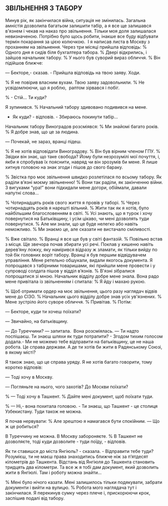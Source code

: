 ## ЗВІЛЬНЕННЯ З ТАБОРУ

Минув рік, як закінчилася війна, ситуація не змінилась.
Загальна амністія дозволила багатьом залишити табір, а я все ще залишався в'язнем і чекав на наказ про звільнення.
Тільки моя доля залишалася невизначеною. Потрібно було щось робити, інакше все буду відбувати термін покарання за цією колючкою. 
І я написав листа в Москву з проханням на звільнення.
Через три місяці прийшла відповідь:
% Одного дня я сидів біля бухгалтера табора.
% Двері відкрились, і зайшов начальник табору.
% У нього був суворий вираз обличчя.
% Він підійшов ближче:

— Бекторе,- сказав. - Прийшла відповідь на твою заяву.
Ходи.

% Я не повірив власним вухам.
Твою заяву задовольнили.
% Не усвідомлюючи, що я роблю,  раптом зірвався і побіг.

% - Стій...
Ти куди?

Я зупинився.
% Начальний табору здивовано подивився на мене.

- Як куди? - відповів. - Збираюсь покинути табір...

Начальник табору Виноградов розсміявся:
% Ми знайомі багато років.
% Я добре знав, що це за людина.

— Почекай, не зараз, вранці підеш.

% Я не хотів відповідати Виноградову.
% Він був вірним членом ГПУ.
% Звідки він знає, що таке свобода?
Йому були незрозумілі мої почуття, і, якби я спробував їх пояснити, навряд чи він зрозумів би мене.
Я лише хитнув головою на знак згоди і пішов до свого бараку.

% Звістка про моє звільнення швидко розлетілася по всьому табору.
Як раділи в’язні моєму звільненню!
% Вони так раділи, як закінченню війни.
З вигуками “ура!” вони підкидали мене догори, обіймали, давали напутні слова...

% Чотирнадцять років свого життя я провів у таборі.
% Через чотирнадцять років я нарешті вільний.
% Жити так як я хотів, було найбільшим благословенням в світі.
% Усі знають, що я турок і хочу повернутися на Батьківщину, і усім цікаво, чи мені дозволять туди повернутися.
% Але ми знали, що це буде нелегко або навіть неможливо.
% Ми знаємо це, але сказати не вистачало сміливості.

% Вже світало.
% Вранці я все ще був у світі фантазій.
% Повільно встав з місця.
Ще звечора почав збирати усі речі.
Поклав у кишеню навіть дерев’яну ложку, яку намірився відразу ж зламати, як тільки вийду по той бік головних воріт табору.
Вранці я був першим відвідувачем управління.
Мене ретельно обшукали, видали якогось документа.
Я попрощався з табірними товаришами, які прийшли мене провести і у супроводі солдата пішов у відділ в’язнів.
% В'язні зібралися попрощатися зі мною.
Начальник відділу добре мене знала.
Вона радо мене привітала із звільненням і спитала:
% Я йду і махаю рукою.

% Щоб отримати ордер на моє звільнення, цього разу наглядач відвів мене до СІЗО.
% Начальник цього відділу добре знав усіх ув'язнених.
% Мене зустріло його суворе обличчя.
% Привітав.
% Потім:

— Бекторе, куди ти хочеш поїхати?

— Звичайно, на батьківщину.

— До Туреччини? — запитала.
 Вона розсміялась. — Ти надто поспішаєш.
Ти знаєш шляхи як туди потрапити? - Згодом тихим голосом додала.- Ми не можемо тебе відправити на батьківщину, це не наша робота.
Це справа держави.
А де ти хотів би жити в Радянському Союзі, в якому місті?

Я також знаю, що це справа уряду.
Я не хотів багато говорити, тому коротко відповів:

— Тоді хочу в Москву.

— Погляньте на нього, чого захотів?
До Москви поїхати?

% — Тоді хочу в Ташкент.
% Дайте мені документ, щоб поїхати туди.

% — Ні,- вона похитала головою. - Ти знаєш, що Ташкент - це столиця Узбекистану.
Туди також не можна.

Я почав нервувати:
% Але зрештою я намагався бути спокійним.
— Що ж це робиться?

В Туреччину не можна.
В Москву забороняєте.
% В Ташкент не дозволяєте, тоді куди дозволите - туди поїду, - відповів.

Як ти ставишся до міста Янгіюль? - сказала. - Відправити тебе туди?
Розумієш, ти не маєш права знаходитись ближче ніж за п’ятдесят кілометрів до Ташкента.
Відстань від Янгіюля до Ташкента становить тридцять два кілометри.
Та все ж я тобі дам документ, який дозволить жити в Янгіюлі.
Там і роботу можна знайти...

% Мені було нічого казати.
Мені залишилось тільки подякувати, забрати документи і вийти на вулицю.
% Робота мого наглядача тут і закінчилася.
Я перекинув сумку через плече і, прискорюючи крок, заспішив подалі від табору.
